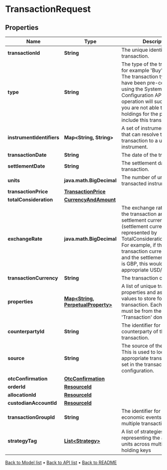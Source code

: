 

# TransactionRequest


## Properties

| Name | Type | Description | Notes |
|------------ | ------------- | ------------- | -------------|
|**transactionId** | **String** | The unique identifier of the transaction. |  |
|**type** | **String** | The type of the transaction, for example &#39;Buy&#39; or &#39;Sell&#39;. The transaction type must have been pre-configured using the System Configuration API. If not, this operation will succeed but you are not able to calculate holdings for the portfolio that include this transaction. |  |
|**instrumentIdentifiers** | **Map&lt;String, String&gt;** | A set of instrument identifiers that can resolve the transaction to a unique instrument. |  |
|**transactionDate** | **String** | The date of the transaction. |  |
|**settlementDate** | **String** | The settlement date of the transaction. |  |
|**units** | **java.math.BigDecimal** | The number of units of the transacted instrument. |  |
|**transactionPrice** | [**TransactionPrice**](TransactionPrice.md) |  |  [optional] |
|**totalConsideration** | [**CurrencyAndAmount**](CurrencyAndAmount.md) |  |  |
|**exchangeRate** | **java.math.BigDecimal** | The exchange rate between the transaction and settlement currency (settlement currency being represented by TotalConsideration.Currency). For example, if the transaction currency is USD and the settlement currency is GBP, this would be the appropriate USD/GBP rate. |  [optional] |
|**transactionCurrency** | **String** | The transaction currency. |  [optional] |
|**properties** | [**Map&lt;String, PerpetualProperty&gt;**](PerpetualProperty.md) | A list of unique transaction properties and associated values to store for the transaction. Each property must be from the &#39;Transaction&#39; domain. |  [optional] |
|**counterpartyId** | **String** | The identifier for the counterparty of the transaction. |  [optional] |
|**source** | **String** | The source of the transaction. This is used to look up the appropriate transaction group set in the transaction type configuration. |  [optional] |
|**otcConfirmation** | [**OtcConfirmation**](OtcConfirmation.md) |  |  [optional] |
|**orderId** | [**ResourceId**](ResourceId.md) |  |  [optional] |
|**allocationId** | [**ResourceId**](ResourceId.md) |  |  [optional] |
|**custodianAccountId** | [**ResourceId**](ResourceId.md) |  |  [optional] |
|**transactionGroupId** | **String** | The identifier for grouping economic events across multiple transactions |  [optional] |
|**strategyTag** | [**List&lt;Strategy&gt;**](Strategy.md) | A list of strategies representing the allocation of units across multiple sub-holding keys |  [optional] |



[Back to Model list](../README.md#documentation-for-models) &#8226; [Back to API list](../README.md#documentation-for-api-endpoints) &#8226; [Back to README](../README.md)


